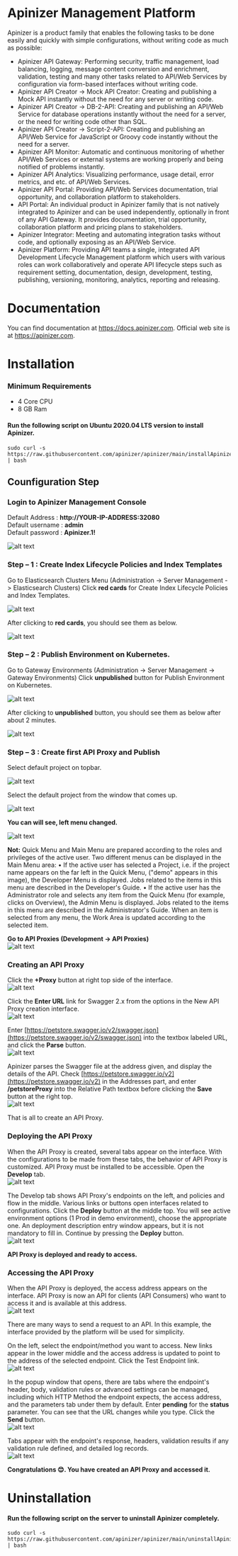 # Apinizer Management Platform
Apinizer is a product family that enables the following tasks to be done easily and quickly with simple configurations, without writing code as much as possible:

- Apinizer API Gateway: Performing security, traffic management, load balancing, logging, message content conversion and enrichment, validation, testing and many other tasks related to API/Web Services by configuration via form-based interfaces without writing code.
- Apinizer API Creator → Mock API Creator: Creating and publishing a Mock API instantly without the need for any server or writing code.
- Apinizer API Creator → DB-2-API: Creating and publishing an API/Web Service for database operations instantly without the need for a server, or the need for writing code other than SQL.
- Apinizer API Creator → Script-2-API: Creating and publishing an API/Web Service for JavaScript or Groovy code instantly without the need for a server.
- Apinizer API Monitor: Automatic and continuous monitoring of whether API/Web Services or external systems are working properly and being notified of problems instantly.
- Apinizer API Analytics: Visualizing performance, usage detail, error metrics, and etc. of API/Web Services.
- Apinizer API Portal: Providing API/Web Services documentation, trial opportunity, and collaboration platform to stakeholders.
- API Portal: An individual product in Apinizer family that is not natively integrated to Apinizer and can be used independently, optionally in front of any API Gateway. It provides documentation, trial opportunity, collaboration platform and pricing plans to stakeholders.
- Apinizer Integrator: Meeting and automating integration tasks without code, and optionally exposing as an API/Web Service.
- Apinizer Platform: Providing API teams a single, integrated API Development Lifecycle Management platform which users with various roles can work collaboratively and operate API lifecycle steps such as requirement setting, documentation, design, development, testing, publishing, versioning, monitoring, analytics, reporting and releasing.

# Documentation
You can find documentation at https://docs.apinizer.com. 
Official web site is at https://apinizer.com. 

# Installation
### Minimum Requirements
- 4 Core CPU
- 8 GB Ram
#### Run the following script on Ubuntu 2020.04 LTS version to install Apinizer.
```
sudo curl -s https://raw.githubusercontent.com/apinizer/apinizer/main/installApinizer.sh | bash
```

## Counfiguration Step
### Login to Apinizer Management Console

Default Address : **http://YOUR-IP-ADDRESS:32080** <br />
Default username : **admin** <br />
Default password : **Apinizer.1!** <br />

![alt text](https://github.com/apinizer/apinizer/blob/main/images/image-0.png)

### Step – 1 : Create Index Lifecycle Policies and Index Templates
Go to Elasticsearch Clusters Menu (Administration -> Server Management -> Elasticsearch Clusters)
Click **red cards** for Create Index Lifecycle Policies and Index Templates.

![alt text](https://github.com/apinizer/apinizer/blob/main/images/image-1.png)

After clicking to **red cards**, you should see them as below.

![alt text](https://github.com/apinizer/apinizer/blob/main/images/image-2.png)

### Step – 2 : Publish Environment on Kubernetes.
Go to Gateway Environments (Administration -> Server Management -> Gateway Environments)
Click **unpublished** button for Publish Environment on Kubernetes.

![alt text](https://github.com/apinizer/apinizer/blob/main/images/image-3.png)

After clicking to **unpublished** button, you should see them as below after about 2 minutes.

![alt text](https://github.com/apinizer/apinizer/blob/main/images/image-4.png)


### Step – 3 : Create first API Proxy and Publish
Select default project on topbar.<br />

![alt text](https://github.com/apinizer/apinizer/blob/main/images/image-4.png)

Select the default project from the window that comes up.<br />

![alt text](https://github.com/apinizer/apinizer/blob/main/images/image-5.png)

**You can will see, left menu changed.**<br />

![alt text](https://github.com/apinizer/apinizer/blob/main/images/image-6.png)

**Not:** Quick Menu and Main Menu are prepared according to the roles and privileges of the active user.
Two different menus can be displayed in the Main Menu area:
•	If the active user has selected a Project, i.e. if the project name appears on the far left in the Quick Menu, ("demo" appears in this image), the Developer Menu is displayed. Jobs related to the items in this menu are described in the Developer's Guide.
•	If the active user has the Administrator role and selects any item from the Quick Menu (for example, clicks on Overview), the Admin Menu is displayed. Jobs related to the items in this menu are described in the Administrator's Guide.
When an item is selected from any menu, the Work Area is updated according to the selected item.

**Go to API Proxies (Development -> API Proxies)** <br />
![alt text](https://github.com/apinizer/apinizer/blob/main/images/image-7.png)

### Creating an API Proxy
Click the **+Proxy** button at right top side of the interface. <br />
![alt text](https://github.com/apinizer/apinizer/blob/main/images/image-8.png)

Click the **Enter URL** link for Swagger 2.x from the options in the New API Proxy creation interface. <br />
![alt text](https://github.com/apinizer/apinizer/blob/main/images/image-9.png)

Enter [https://petstore.swagger.io/v2/swagger.json](https://petstore.swagger.io/v2/swagger.json) into the textbox labeled URL, and click the **Parse** button. <br />
![alt text](https://github.com/apinizer/apinizer/blob/main/images/image-10.png)

Apinizer parses the Swagger file at the address given, and display the details of the API. Check [https://petstore.swagger.io/v2](https://petstore.swagger.io/v2) in the Addresses part, and enter **/petstoreProxy** into the Relative Path textbox before clicking the **Save** button at the right top. <br />
![alt text](https://github.com/apinizer/apinizer/blob/main/images/image-11.png)

That is all to create an API Proxy. 

### Deploying the API Proxy
When the API Proxy is created, several tabs appear on the interface. With the configurations to be made from these tabs, the behavior of API Proxy is customized. API Proxy must be installed to be accessible.
Open the **Develop** tab. <br />
![alt text](https://github.com/apinizer/apinizer/blob/main/images/image-11.png)

The Develop tab shows API Proxy's endpoints on the left, and policies and flow in the middle. Various links or buttons open interfaces related to configurations.
Click the **Deploy** button at the middle top. You will see active environment options (1 Prod in demo environment), choose the appropriate one. An deployment description entry window appears, but it is not mandatory to fill in. Continue by pressing the **Deploy** button. <br />
![alt text](https://github.com/apinizer/apinizer/blob/main/images/image-12.png)

**API Proxy is deployed and ready to access.**

### Accessing the API Proxy
When the API Proxy is deployed, the access address appears on the interface. API Proxy is now an API for clients (API Consumers) who want to access it and is available at this address. <br />
![alt text](https://github.com/apinizer/apinizer/blob/main/images/image-13.png)

There are many ways to send a request to an API. In this example, the interface provided by the platform will be used for simplicity.

On the left, select the endpoint/method you want to access. New links appear in the lower middle and the access address is updated to point to the address of the selected endpoint. Click the Test Endpoint link. <br />
![alt text](https://github.com/apinizer/apinizer/blob/main/images/image-14.png)

In the popup window that opens, there are tabs where the endpoint's header, body, validation rules or advanced settings can be managed, including which HTTP Method the endpoint expects, the access address, and the parameters tab under them by default.
Enter **pending** for the **status** parameter. You can see that the URL changes while you type. Click the **Send** button.  <br />
![alt text](https://github.com/apinizer/apinizer/blob/main/images/image-15.png)

Tabs appear with the endpoint's response, headers, validation results if any validation rule defined, and detailed log records. <br />
![alt text](https://github.com/apinizer/apinizer/blob/main/images/image-16.png)

**Congratulations 😊. You have created an API Proxy and accessed it.**



# Uninstallation
#### Run the following script on the server to uninstall Apinizer completely.
```
sudo curl -s https://raw.githubusercontent.com/apinizer/apinizer/main/uninstallApinizer.sh | bash
```
